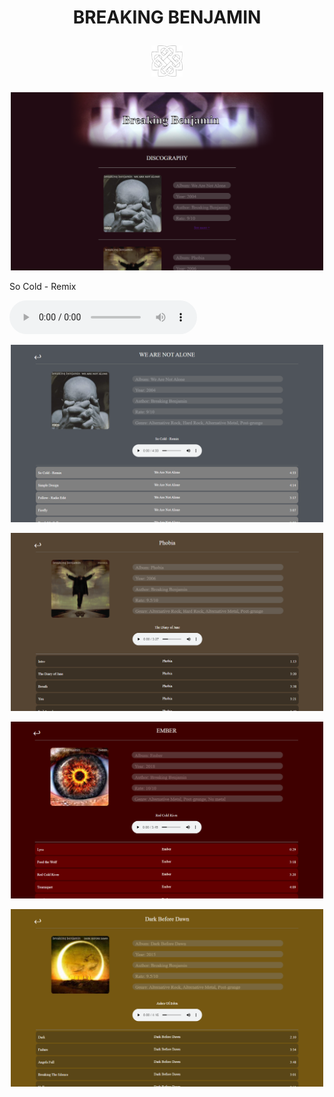 
<h1 align="center">
  <p>BREAKING BENJAMIN</p>
  <img src="https://github.com/Guilherme-Maciel/readme_images/blob/master/breakingBenjamin/bb.png" alt="breaking benjamin" width="50px"/>
</h1>

<p align="center"><img src="https://github.com/Guilherme-Maciel/readme_images/blob/master/breakingBenjamin/1bb.PNG" alt="breaking benjamin" width="500px"/></p>
<p>So Cold - Remix</p>
<audio controls="controls">
  <source src="https://drive.google.com/file/d/1yhaHCQJBnGz1ICz_gFUJijbZbW804b1c/view?usp=sharing" type="audio/mp3"/>
</audio>

<p align="center"><img src="https://github.com/Guilherme-Maciel/readme_images/blob/master/breakingBenjamin/2bb.PNG" alt="breaking benjamin" width="500px"/></p>
<p align="center"><img src="https://github.com/Guilherme-Maciel/readme_images/blob/master/breakingBenjamin/3bb.PNG" alt="breaking benjamin" width="500px"/></p>
<p align="center"><img src="https://github.com/Guilherme-Maciel/readme_images/blob/master/breakingBenjamin/4bb.PNG" alt="breaking benjamin" width="500px"/></p>
<p align="center"><img src="https://github.com/Guilherme-Maciel/readme_images/blob/master/breakingBenjamin/5bb.PNG" alt="breaking benjamin" width="500px"/></p>
